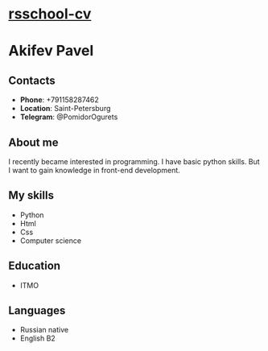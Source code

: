 # [rsschool-cv](https://pomidorogurets.github.io/rsschool-cv/)

# Akifev Pavel

## Contacts 
* **Phone**: +791158287462
* **Location**: Saint-Petersburg
* **Telegram**: @PomidorOgurets

## About me

I recently became interested in programming. I have basic python skills. But I want to gain knowledge in front-end development.

## My skills

* Python
* Html
* Css
* Computer science

## Education

* ITMO

## Languages

* Russian native
* English B2